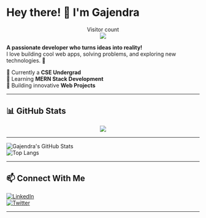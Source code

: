 # Hey there! 👋 I'm Gajendra

<p align="center"> 
  Visitor count<br>
  <img src="https://profile-counter.glitch.me/0xgajendra/count.svg" />
</p>

**A passionate developer who turns ideas into reality!**  
I love building cool web apps, solving problems, and exploring new technologies. 🚀  

🔹 Currently a **CSE Undergrad**  
🔹 Learning **MERN Stack Development**  
🔹 Building innovative **Web Projects**  

---



## 📊 GitHub Stats  
<p align="center">
  <a href="https://github.com/ashutosh00710/github-readme-activity-graph">
    <img src="https://github-readme-activity-graph.vercel.app/graph?username=SwapnilRao619&bg_color=1d1c1f&color=ffffff&line=bcb9c4&point=ffffff&area=true&hide_border=false">
  </a>
</p>
<hr/>

![Gajendra's GitHub Stats](https://github-readme-stats.vercel.app/api?username=0xGajendra&show_icons=true&theme=radical)  
![Top Langs](https://github-readme-stats.vercel.app/api/top-langs/?username=0xGajendra&layout=compact&theme=radical)  

---

## 📫 Connect With Me  
[![LinkedIn](https://img.shields.io/badge/LinkedIn-%230077B5.svg?style=for-the-badge&logo=linkedin&logoColor=white)](https://linkedin.com/in/gajendra-li)  
[![Twitter](https://img.shields.io/badge/Twitter-%231DA1F2.svg?style=for-the-badge&logo=twitter&logoColor=white)](https://twitter.com/gajendra_tw)  

---
